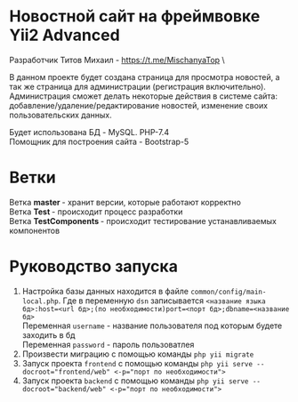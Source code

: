 # Новостной сайт на фреймвовке Yii2 Advanced
Разработчик Титов Михаил - https://t.me/MischanyaTop \

В данном проекте будет создана страница для просмотра новостей, а так же страница для администрации (регистрация включительно). Администрация сможет делать некоторые действия в системе сайта: добавление/удаление/редактирование новостей, изменение своих пользовательских данных. 

Будет использована БД - MySQL. PHP-7.4\
Помощник для построения сайта - Bootstrap-5
# Ветки
Ветка <strong> master </strong> - хранит версии, которые работают корректно\
Ветка <strong> Test </strong> - происходит процесс разработки\
Ветка <strong> TestComponents </strong> - происходит тестирование устанавливаемых компонентов
# Руководство запуска
1) Настройка базы данных находится в файле ``common/config/main-local.php``. Где в переменную ``dsn`` записывается ``<название языка бд>:host=<url бд>;(по необходимости)port=<порт бд>;dbname=<название бд>``\
Переменная ``username`` - название пользователя под которым будете заходить в бд\
Переменная ``password`` - пароль пользоватлея
2) Произвести миграцию с помощью команды ``php yii migrate``
3) Запуск проекта `frontend` с помощью команды ``php yii serve --docroot="frontend/web" <-p="порт по необходимости">``
4) Запуск проекта `backend` с помощью команды ``php yii serve --docroot="backend/web" <-p="порт по необходимости">``
